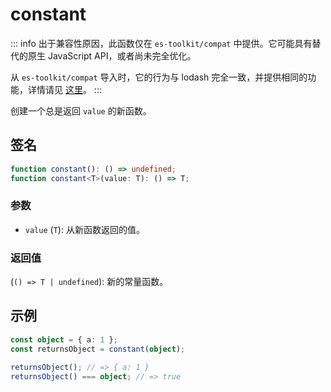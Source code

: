 # constant

::: info
出于兼容性原因，此函数仅在 `es-toolkit/compat` 中提供。它可能具有替代的原生 JavaScript API，或者尚未完全优化。

从 `es-toolkit/compat` 导入时，它的行为与 lodash 完全一致，并提供相同的功能，详情请见 [这里](../../../compatibility.md)。
:::

创建一个总是返回 `value` 的新函数。

## 签名

```typescript
function constant(): () => undefined;
function constant<T>(value: T): () => T;
```

### 参数

- `value` (`T`): 从新函数返回的值。

### 返回值

(`() => T | undefined`): 新的常量函数。

## 示例

```typescript
const object = { a: 1 };
const returnsObject = constant(object);

returnsObject(); // => { a: 1 }
returnsObject() === object; // => true
```
